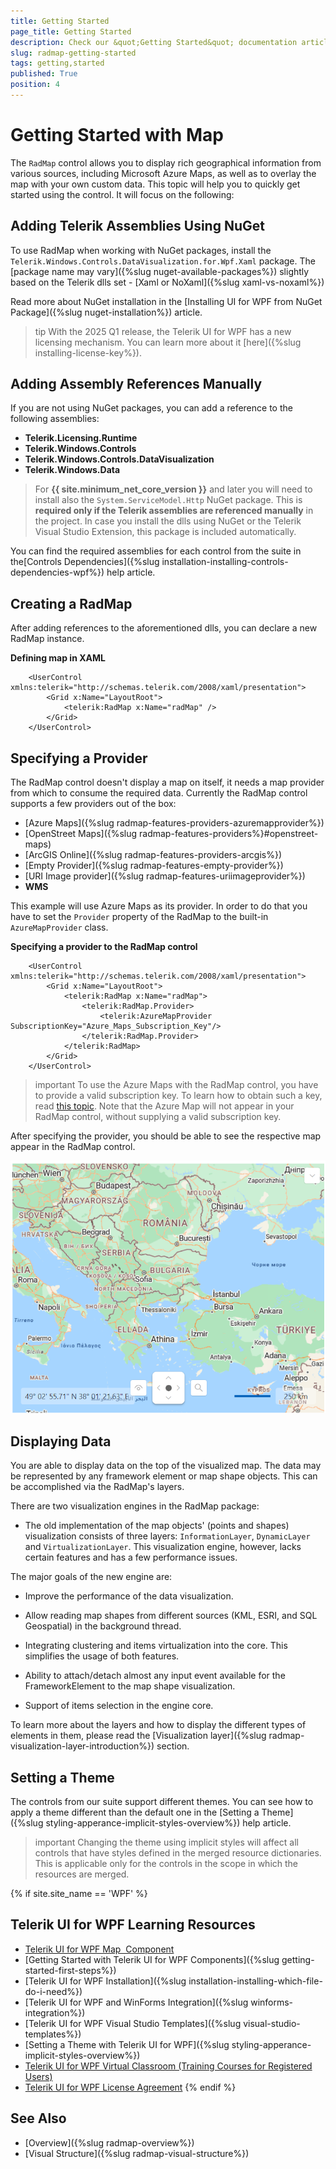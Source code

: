 ```yaml
---
title: Getting Started
page_title: Getting Started
description: Check our &quot;Getting Started&quot; documentation article for the RadMap control.
slug: radmap-getting-started
tags: getting,started
published: True
position: 4
---
```


# Getting Started with Map

The `RadMap` control allows you to display rich geographical information from various sources, including Microsoft Azure Maps, as well as to overlay the map with your own custom data. This topic will help you to quickly get started using the control. It will focus on the following:      

## Adding Telerik Assemblies Using NuGet

To use RadMap when working with NuGet packages, install the `Telerik.Windows.Controls.DataVisualization.for.Wpf.Xaml` package. The [package name may vary]({%slug nuget-available-packages%}) slightly based on the Telerik dlls set - [Xaml or NoXaml]({%slug xaml-vs-noxaml%})

Read more about NuGet installation in the [Installing UI for WPF from NuGet Package]({%slug nuget-installation%}) article.

>tip With the 2025 Q1 release, the Telerik UI for WPF has a new licensing mechanism. You can learn more about it [here]({%slug installing-license-key%}).

## Adding Assembly References Manually

If you are not using NuGet packages, you can add a reference to the following assemblies:

* __Telerik.Licensing.Runtime__
* __Telerik.Windows.Controls__
* __Telerik.Windows.Controls.DataVisualization__
* __Telerik.Windows.Data__

>For __{{ site.minimum_net_core_version }}__ and later you will need to install also the `System.ServiceModel.Http` NuGet package. This is __required only if the Telerik assemblies are referenced manually__ in the project. In case you install the dlls using NuGet or the Telerik Visual Studio Extension, this package is included automatically.

You can find the required assemblies for each control from the suite in the[Controls Dependencies]({%slug installation-installing-controls-dependencies-wpf%}) help article.

## Creating a RadMap

After adding references to the aforementioned dlls, you can declare a new RadMap instance.        

__Defining map in XAML__
```XAML
   	<UserControl xmlns:telerik="http://schemas.telerik.com/2008/xaml/presentation">
		<Grid x:Name="LayoutRoot">
			<telerik:RadMap x:Name="radMap" />
		</Grid>
	</UserControl> 
```

## Specifying a Provider

The RadMap control doesn't display a map on itself, it needs a map provider from which to consume the required data. Currently the RadMap control supports a few providers out of the box:        

* [Azure Maps]({%slug radmap-features-providers-azuremapprovider%}) 
* [OpenStreet Maps]({%slug radmap-features-providers%}#openstreet-maps) 
* [ArcGIS Online]({%slug radmap-features-providers-arcgis%}) 
* [Empty Provider]({%slug radmap-features-empty-provider%}) 
* [URI Image provider]({%slug radmap-features-uriimageprovider%}) 
* __WMS__

This example will use Azure Maps as its provider. In order to do that you have to set the `Provider` property of the RadMap to the built-in `AzureMapProvider` class.        

__Specifying a provider to the RadMap control__
```XAML
	<UserControl xmlns:telerik="http://schemas.telerik.com/2008/xaml/presentation">
		<Grid x:Name="LayoutRoot">
			<telerik:RadMap x:Name="radMap">
				<telerik:RadMap.Provider>
					<telerik:AzureMapProvider SubscriptionKey="Azure_Maps_Subscription_Key"/>
				</telerik:RadMap.Provider>
			</telerik:RadMap>
		</Grid>
	</UserControl> 
```        

>important To use the Azure Maps with the RadMap control, you have to provide a valid subscription key. To learn how to obtain such a key, read [this topic](https://learn.microsoft.com/en-us/azure/azure-maps/how-to-manage-account-keys). Note that the Azure Map will not appear in your RadMap control, without supplying a valid subscription key.          

After specifying the provider, you should be able to see the respective map appear in the RadMap control.

![RadMap Getting Started](images/RadMap_GettingStarted_01.png)

## Displaying Data

You are able to display data on the top of the visualized map. The data may be represented by any framework element or map shape objects. This can be accomplished via the RadMap's layers.        

There are two visualization engines in the RadMap package:

* The old implementation of the map objects' (points and shapes) visualization consists of three layers: `InformationLayer`, `DynamicLayer` and `VirtualizationLayer`. This visualization engine, however, lacks certain features and has a few performance issues.     

The major goals of the new engine are:

* Improve the performance of the data visualization.

* Allow reading map shapes from different sources (KML, ESRI, and SQL Geospatial) in the background thread.

* Integrating clustering and items virtualization into the core. This simplifies the usage of both features.

* Ability to attach/detach almost any input event available for the FrameworkElement to the map shape visualization.

* Support of items selection in the engine core.

To learn more about the layers and how to display the different types of elements in them, please read the [Visualization layer]({%slug radmap-visualization-layer-introduction%}) section.

## Setting a Theme

The controls from our suite support different themes. You can see how to apply a theme different than the default one in the [Setting a Theme]({%slug styling-apperance-implicit-styles-overview%}) help article.

>important Changing the theme using implicit styles will affect all controls that have styles defined in the merged resource dictionaries. This is applicable only for the controls in the scope in which the resources are merged. 

{% if site.site_name == 'WPF' %}
## Telerik UI for WPF Learning Resources

* [Telerik UI for WPF Map  Component](https://www.telerik.com/products/wpf/map.aspx)
* [Getting Started with Telerik UI for WPF Components]({%slug getting-started-first-steps%})
* [Telerik UI for WPF Installation]({%slug installation-installing-which-file-do-i-need%})
* [Telerik UI for WPF and WinForms Integration]({%slug winforms-integration%})
* [Telerik UI for WPF Visual Studio Templates]({%slug visual-studio-templates%})
* [Setting a Theme with Telerik UI for WPF]({%slug styling-apperance-implicit-styles-overview%})
* [Telerik UI for WPF Virtual Classroom (Training Courses for Registered Users)](https://learn.telerik.com/learn/course/external/view/elearning/16/telerik-ui-for-wpf) 
* [Telerik UI for WPF License Agreement](https://www.telerik.com/purchase/license-agreement/wpf-dlw-s)
{% endif %}

## See Also

 * [Overview]({%slug radmap-overview%})
 * [Visual Structure]({%slug radmap-visual-structure%})